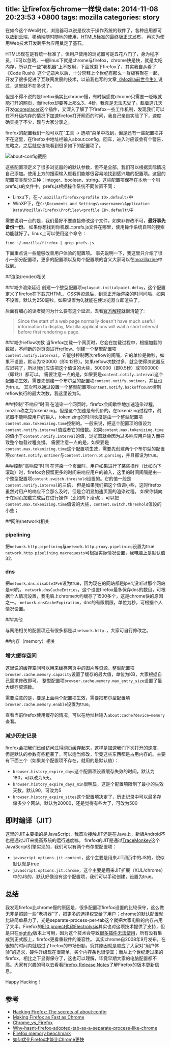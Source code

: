 title: 让firefox与chrome一样快
date: 2014-11-08 20:23:53 +0800
tags: mozilla
categories: story
---

在如今这个Web时代，浏览器可以说是仅次于操作系统的软件了，各种应用都可以放到云端、移动端随时随地的使用，[HTML5标准](http://www.w3.org/TR/html5/)的最终版正式[发布](http://www.w3.org/blog/news/archives/4167)， 再次为使用Web技术开发跨平台应用奠定了基石。

HTML5现在是有统一标准了，但用户使用的浏览器可是五花八门了，身为程序员，IE可以忽略，一般linux下就是chrome与firefox，chrome快是快，就是太吃内存，所以在一些”老机器“上不敢用，下面就剩下firefox了，其实我自从看了《Code Rush》这个记录片以后，十分崇拜上个世纪有那么一群极客聚在一起，开发了很多促进了互联网发展的技术，以前我也写的文章[《Mozilla前世今生》](/blog/2014/09/14/mozilla-history/)说过，这里就不在多说了。

但是不得不说的是firefox确实比chrome慢，有时候感觉chrome只需要一眨眼就能打开的网页，而firefox却要等上那么3、4秒，我真是无法忍受了。趁着这几天开发[gooreplacer](/gooreplacer/)这个插件，又深入了解了下firefox一些工作机制，发现我们可以在不升级内存的情况下加速firefox打开网页的时间，我自己亲自实验了下，速度确实提了不少，现与大家分享之。

firefox的配置我们一般可以在”工具 -> 选项“菜单中找到，但是还有一些配置项并不在这里，在firefox中地址栏输入about:config，回车，进入时应该会有个警告，忽略之，之后就应该能看到很多如下的配置项了。

<img src="http://img04.taobaocdn.com/imgextra/i4/581166664/TB2L8ImaVXXXXcqXpXXXXXXXXXX_!!581166664.png" alt=" about-config截图"/>

这些配置项定义了很多浏览器的的默认参数，但不是全部，我们可以根据实际情况自己添加。使用上方的搜索输入框我们能够很容易地找到感兴趣的配置项。这里的配置项类型分三种：integer、boolean、string。这些配置项保存在本地一个叫prefs.js的文件中，prefs.js根据操作系统不同位置不同：
- Linxu下，在`~/.mozilla/firefox/<profile ID>.default/`中
- WinXP下，在`C:\Documents and Settings\<username>\Application Data\Mozilla\Firefox\Profiles\<profile ID>.default\`中

需要说明一点的是，我们最好不要直接修改这个文件，如果非修改不可，**最好事先备份一份**。
如果你想找到你机器上prefs.js文件在哪里，使用操作系统自带的搜索功能就好了。linux上可以使用这个命令：

    find ~/.mozilla/firefox | grep prefs.js

下面重点说一些能够改善用户体验的配置项。
事先说明一下，我这里只介绍了很小一部分配置项，更多的配置项以及每个配置项的含义大家可以在[mozillazine](http://kb.mozillazine.org/Category:Preferences)中找到。

##渲染(render)相关

###减少渲染延迟
创建一个整型配置项`nglayout.initialpaint.delay`，这个配置定义了firefox在下载完HTML、CSS等资源后，到真正开始渲染的时间间隔，如果不设置，默认为250毫秒。如果设置为0,就能在使浏览器立即渲染了。

后面有细心的读者疑问为什么要有这个延迟，去看[官方解释](http://kb.mozillazine.org/Nglayout.initialpaint.delay)就很清楚了:
> Since the start of a web page normally doesn't have much useful information to display, Mozilla applications will wait a short interval before first rendering a page.

###减少reflow次数
当firefox加载一个网页时，它会在加载过程中，根据加载的数据，不间断的对页面进行[reflow](http://www.blueidea.com/tech/web/2007/4950.asp)。创建一个整型配置项`content.notify.interval`，它能够控制两次reflow的间隔，它的单位是微秒，如果不设置，默认为120000（即0.12秒）。如果reflow次数过多，就会使得浏览器反应迟钝了，所以我们应该把这个值设的大些，500000（即0.5秒）或1000000（即1秒）都可以。
需要注意一点的是，如果要是`content.notify.interval`这个配置项生效，需要先创建一个布尔型的配置项`content.notify.ontimer`，并且设为true。
其次可以通过设置一个整型配置项`content.notify.backoffcount`控制reflow执行的最大次数，我这里设为5。

###控制”不响应“时间
在渲染一个网页时，firefox会间歇性地加速渲染过程，mozilla称之为tokenizing。但是这个加速是有代价的，在tokenizing过程中，浏览器不能响应用户的输入，tokenizing的时间长度是由一个整型配置项`content.max.tokenizing.time`控制的。一般来说，把这个配置项的值设为`content.notify.interval`值或者它的倍数。如果`content.max.tokenizing.time`的值小于`content.notify.interval`的值，浏览器就会因为过多响应用户输入而导致整个加载过程变慢。
需要注意一点的是，如果要是`content.max.tokenizing.time`这个配置项生效，需要先创建两个个布尔型的配置项`content.notify.ontimer`与`content.interrupt.parsing`，并且都设为true。

###控制”高响应“时间
在渲染一个页面时，用户如果进行了某些操作（比如向下滚动）时，firefox会预留更多的时间来响应用户的输入，这里的时间间隔是由一个整型配置项`content.switch.threshold`设置的。它的值一般是`content.notify.interval`的三倍，  但是如果我们把这个值调小些，这时firefox虽然对用户的响应不会那么及时，但是会明显加速页面的渲染过程。
如果你倾向于在网页加载完成后在进行操作（比如向下滚动），可以把`content.max.tokenizing.time`值设的大些，`content.switch.threshold`值设的小些；

##网络(network)相关

### pipelining
把`network.http.pipelining`与`network.http.proxy.pipelining`设置为true
`network.http.pipelining.maxrequests`可根据实际情况设置，我电脑上是默认值32.

### dns
把`network.dns.disableIPv6`设为true，因为现在的网站都是ipv4,没听过那个网站是v6的。
`network.dnsCacheEntries`，这个设置firefox最多保存dns的数目，可根据个人情况设置，我电脑上chrome大约缓存了1500多个，这是chrome快的原因之一。
`network.dnsCacheExpiration`，dns的有限期限，单位为秒，可根据个人情况设置。

###其他

与网络相关的配置项还有很多都是以`network.http.`，大家可自行修改之。

##内存（memory）相关

### 增大缓存空间

这里说的缓存空间可以用来缓存网页中的图片等资源，整型配置项`browser.cache.memory.capacity`设置了缓存的最大值，单位为KB，大家根据自己需求修改即可。
整型配置项`browser.cache.memory.max_entry_size`设置了最大缓存资源数。

需要注意的是，要是上面两个配置项生效，需要把布尔型配置项`browser.cache.memory.enable`设置为true。

查看当前firefox使用缓存的情况，可以在地址栏输入`about:cache?device=memory` 查看。

### 减少历史记录

firefox会把我们已经访问过得网页缓存起来，这样是加速我们下次打开的速度，但是默认的参数有些粗暴了，可以适当修改，毕竟这些东西都是占用内存的。主要有下面三个（如果某个配置项不存在，就用的是默认值）：
- `browser.history_expire_days`这个配置项设置缓存失效的时间，默认为180，可以改为5天。
- `browser.history_expire_days_min`很明显，这是个配置项限制了最小的失效天数，默认90，可改为5
- `browser.history_expire_sites`这个配置项决定了，历史记录中可以最多存储多少个网站，默认为20000，还是觉得有些大了，可改为500


## 即时编译（JIT）

这里的JIT主要指的是JavaScript，我首次接触JIT还是在Java上，新版Android不也是通过JIT来提高系统的运行速度嘛。
firefox的JIT是通过[TraceMonkey](https://wiki.mozilla.org/JavaScript:TraceMonkey)这个JavaScript引擎实现的，我们可以有两个布尔型配置项：
- `javascript.options.jit.content`，这个主要是用来JIT网页中的JS的，貌似默认就是true
- `javascript.options.jit.chrome`，这个主要是用来JIT扩展（XUL/chrome）中的JS的，默认好像没有这个配置项，我们可以手动创建，设置为true。



## 总结

我发现firefox比chrome慢的原因是，很多配置项firefox设置的比较保守，这么做无非是照顾一些“老机器”了，把更多的选择权交给了用户；chrome的默认配置就比较简单暴力了，光是separate-process-per-tab这个就把大家电脑的内存占用了大半。Firefox的[E10 project也称Electrolysis](https://wiki.mozilla.org/Electrolysis)其实也对这项技术提供了支持，但是只在[nightly](http://nightly.mozilla.org/)版本上可用，因为这个技术会导致[很多插件无法使用](https://developer.mozilla.org/en-US/Add-ons/Working_with_multiprocess_Firefox)，所有没有集成到正式版上，firefox更看重软件的兼容性。
其实chrome自2008年9月发布，在很短的时间内就超过了firefox的市场份额，究其原因就是顺应了大家对“用户体验”的追求，硬件升级现在很简单，买个内存条也很便宜；而从上个世纪走过来的firefox，相比之下显得保守了，这也可以理解，毕竟早期大家的电脑配置都不高。大家有兴趣的可以去看看[Firefox Release Notes](https://www.mozilla.org/en-US/firefox/releases/)了解Firefox的版本更新信息。

Happy Hacking！

## 参考

- [Hacking Firefox: The secrets of about:config](http://www.computerworld.com/article/2541429/networking/hacking-firefox--the-secrets-of-about-config.html)
- [Making Firefox as Fast as Chrome](http://wikimatze.de/making-firefox-as-fast-as-chrome/)
- [Chrome_vs_Firefox](https://www.wikivs.com/wiki/Chrome_vs_Firefox)
- [Why-hasnt-firefox-adopted-tab-as-a-separate-process-like-chrome](http://www.quora.com/Mozilla-Firefox-Why-hasnt-firefox-adopted-a-chrome-like-model-of-having-each-tab-as-a-separate-process)
- [Firefox memory benchmark](https://areweslimyet.com/)
- [如何优化Firefox才能比Chrome更快](http://www.kuqin.com/shuoit/20091006/70402.html)